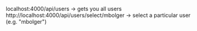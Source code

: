 localhost:4000/api/users -> gets you all users
http://localhost:4000/api/users/select/mbolger -> select a particular user (e.g. "mbolger")